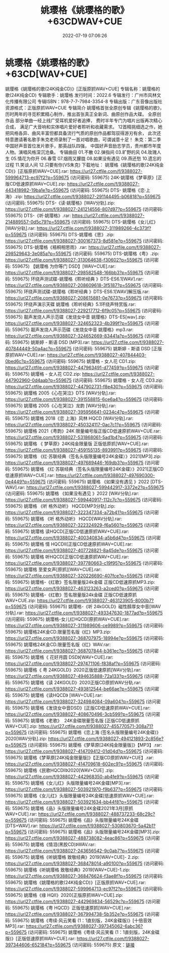 ﻿---
title: 姚璎格《姚璎格的歌》+63CDWAV+CUE
date: 2022-07-19 07:06:26
categories: 合集系列
tags: 华语中文
---
# 姚璎格《姚璎格的歌》+63CD[WAV+CUE]

姚璎格《姚璎格的歌(24K纯金CD)》[正版原抓WAV+CUE]
专辑名称：姚璎格的歌(24K纯金CD)
专辑歌手：姚璎格
发行时间：2022.6
专辑发行：广州市风林文化传播有限公司
专辑ISBN：978-7-7-7984-3354-8
专辑出版：广东音像出版社
资源格式：正版原抓WAV+CUE
专辑简介
姚璎格首张全原创专辑《姚璎格的歌》，
历时两年的寻觅积累精心制作，推出首张真正全新词、曲原创作品大碟。
全原创作品
部分单曲一经上线广受耳机爱好者追捧，
费时半年专门为唱片出版再次精心合成，
满足广大音响和实体唱片爱好者聆听和收藏需求。
12首精挑细选之作，她把风格各异、曲风丰富但都具备流行气质的原创作品都驾驭得游刃有余，
此次还特意邀请著名歌手朱克老师录制了一首对唱歌曲，可谓诚意十足！
朱克：第二季中国好声音首位发片歌手，那英战队四强，
中国好声音励志学员，贵州都市年度人物。演唱风格深沉沧桑。
专辑曲目
01.不散
02.弹指间
03.旷野的风
04.玫瑰人生
05.情花为你开
06.春雪
07.烟雨又朦胧
08.如果没有遇见
09.燕还愁
10.遗忘的过程
11.笑谈人间
12.只要有你(VS朱克)
下载地址：
姚璎格《姚璎格的歌(24K纯金CD)》[正版原抓WAV+CUE].rar: https://url27.ctfile.com/f/9388027-599964713-ec97f2?p=559675
(访问密码: 559675)
24K-姚璎格《梦草原》[正版CD低速原抓WAV+CUE].zip: https://url27.ctfile.com/f/9388027-443418982-19ba1e?p=559675
(访问密码: 559675)
DTS- 姚璎格《恋·上海》.zip: https://url27.ctfile.com/f/9388027-291144495-b06818?p=559675
(访问密码: 559675)
DTS-《读·姚璎格》[WAV分轨].zip: https://url27.ctfile.com/f/9388027-241214556-807d97?p=559675
(访问密码: 559675)
DTS-《听·姚璎格》.rar: https://url27.ctfile.com/f/9388027-214889557-0d5c79?p=559675
(访问密码: 559675)
DTS-姚璎格《女儿红》[WAV分轨].rar: https://url27.ctfile.com/f/9388027-311989266-4c373f?p=559675
(访问密码: 559675)
DTS-姚璎格《思》.zip: https://url27.ctfile.com/f/9388027-300167373-8d581e?p=559675
(访问密码: 559675)
DTS-姚璎格《梧桐相思雨》.rar: https://url27.ctfile.com/f/9388027-298529643-3e085a?p=559675
(访问密码: 559675)
DTS-姚璎格《粤》.zip: https://url27.ctfile.com/f/9388027-313064638-f30602?p=559675
(访问密码: 559675)
【姚璎格 为你等门 DSD】[WAV+CUE].rar: https://url27.ctfile.com/f/9388027-298582548-166bb3?p=559675
(访问密码: 559675)
环绕声测试碟-姚璎格《聆听经典 》DTS-ES6.1[WAV].rar: https://url27.ctfile.com/f/9388027-208609618-3f5187?p=559675
(访问密码: 559675)
环绕声测试碟-姚璎格《聆听经典 》DTS-ES6.1[WAV]解压版.rar: https://url27.ctfile.com/f/9388027-208615881-0e7673?p=559675
(访问密码: 559675)
环绕声演示天碟 姚璎格《聆听经典》5.1环绕声特赏版.rar: https://url27.ctfile.com/f/9388027-229217712-6f9c05?p=559675
(访问密码: 559675)
靓声发烧人声示范碟《发烧女中音 姚璎格》DTS-ES[wav].zip: https://url27.ctfile.com/f/9388027-324652323-4b399f?p=559675
(访问密码: 559675)
靓声发烧人声示范碟《发烧女中音 姚璎格》mp3.rar: https://url27.ctfile.com/f/9388027-324652669-83441a?p=559675
(访问密码: 559675)
姚斯婷 - 斯语 DSD [MP3].rar: https://url27.ctfile.com/f/9388027-407844449-50a4ac?p=559675
(访问密码: 559675)
姚斯婷 - 斯语 DSD [正版原抓WAV+CUE].rar: https://url27.ctfile.com/f/9388027-407844403-0bed6c?p=559675
(访问密码: 559675)
姚璎格 - 女人花 CD1.zip: https://url27.ctfile.com/f/9388027-447963491-d77459?p=559675
(访问密码: 559675)
姚璎格 - 女人花 CD2.zip: https://url27.ctfile.com/f/9388027-447902960-0d4aab?p=559675
(访问密码: 559675)
姚璎格 - 女人花 CD3.zip: https://url27.ctfile.com/f/9388027-447902731-f8e430?p=559675
(访问密码: 559675)
姚璎格 2005《心在哭泣》DTS [WAV分轨].rar: https://url27.ctfile.com/f/9388027-391558815-6ce6a4?p=559675
(访问密码: 559675)
姚璎格 2005《心在哭泣》龙韵 [WAV分轨].rar: https://url27.ctfile.com/f/9388027-395956641-0234c4?p=559675
(访问密码: 559675)
姚璎格 2018《恋 上海》风林 HQCD [WAV分轨].rar: https://url27.ctfile.com/f/9388027-450324117-0ac7c1?p=559675
(访问密码: 559675)
姚璎格 2021《粤韵》24K 限量编号版正版CD低速原抓WAV+CUE.rar: https://url27.ctfile.com/f/9388027-531868061-5ad1b4?p=559675
(访问密码: 559675)
姚璎格 《 梦草原》24K纯金限量版 正版低原抓[WAV+CUE].rar: https://url27.ctfile.com/f/9388027-459155135-893991?p=559675
(访问密码: 559675)
姚璎格 《红·苏联经典（签名头版限量编号24K金碟）》2021[MP3].zip: https://url27.ctfile.com/f/9388027-497689446-169db3?p=559675
(访问密码: 559675)
姚璎格 《红·苏联经典（签名头版限量编号24K金碟）》2021[正版CD低速原抓WAV+CUE].rar: https://url27.ctfile.com/f/9388027-497690300-0e4449?p=559675
(访问密码: 559675)
姚璎格 《如果没有遇见 》2022 [DTS-WAV].rar: https://url27.ctfile.com/f/9388027-599442917-3372e2?p=559675
(访问密码: 559675)
姚璎格 《如果没有遇见 》2022 [WAV分轨].rar: https://url27.ctfile.com/f/9388027-599440917-112c7c?p=559675
(访问密码: 559675)
姚璎格 《听 格外动听》 HQCD[MP3分轨].zip: https://url27.ctfile.com/f/9388027-322347334-a72b41?p=559675
(访问密码: 559675)
姚璎格 《听 格外动听》 HQCD[WAV分轨].rar: https://url27.ctfile.com/f/9388027-322324929-f6a560?p=559675
(访问密码: 559675)
姚璎格 读HQCD[正版CD低速原抓WAV+CUE].rar: https://url27.ctfile.com/f/9388027-400340834-a5b6d4?p=559675
(访问密码: 559675)
姚璎格 情 HQCDII[正版CD低速原抓WAV+CUE].rar: https://url27.ctfile.com/f/9388027-407728821-8a45de?p=559675
(访问密码: 559675)
姚璎格 听HQCD[正版CD低速原抓WAV+CUE].rar: https://url27.ctfile.com/f/9388027-397780663-c19f95?p=559675
(访问密码: 559675)
姚璎格 至爱女声[原抓][WAV+CUE].rar: https://url27.ctfile.com/f/9388027-320226690-407fce?p=559675
(访问密码: 559675)
姚璎格-《红歌》签名限量版24k金碟 正版CD低速原抓MP3.zip: https://url27.ctfile.com/f/9388027-463123263-a2ced0?p=559675
(访问密码: 559675)
姚璎格-《红歌》签名限量版24k金碟 正版CD低速原抓WAV+CUE.zip: https://url27.ctfile.com/f/9388027-463123905-8000b7?p=559675
(访问密码: 559675)
姚璎格-《听 24kGOLD》磁性醇厚女中音[WAV分轨].rar: https://url27.ctfile.com/f/9388027-493347630-1877ad?p=559675
(访问密码: 559675)
姚璎格-女儿红HQCD[原抓WAV+CUE].rar: https://url27.ctfile.com/f/9388027-311989606-ce9989?p=559675
(访问密码: 559675)
姚璎格24K金CD.限量签名版《红》MP3.zip: https://url27.ctfile.com/f/9388027-368707975-18994e?p=559675
(访问密码: 559675)
姚璎格24K金CD.限量签名版《红》WAV.rar: https://url27.ctfile.com/f/9388027-368707844-b361ec?p=559675
(访问密码: 559675)
姚璎格《 花好月圆 DSD》[WAV+CUE].rar: https://url27.ctfile.com/f/9388027-297471106-f838af?p=559675
(访问密码: 559675)
姚璎格《 粤 24KGOLD》2020正版低速原抓[WAV分轨].rar: https://url27.ctfile.com/f/9388027-494635888-72a133?p=559675
(访问密码: 559675)
姚璎格《读 24KGOLD》2020正版CD原抓WAV分轨.rar: https://url27.ctfile.com/f/9388027-493812544-be66ae?p=559675
(访问密码: 559675)
姚璎格《读HQCD》 [WAV+CUE].rar: https://url27.ctfile.com/f/9388027-324984084-09a604?p=559675
(访问密码: 559675)
姚璎格《发烧女中音DSD》[正版CD低速原抓WAV+CUE].rar: https://url27.ctfile.com/f/9388027-408670496-3cb599?p=559675
(访问密码: 559675)
姚璎格《老歌》  24K金碟限量签名版 [正版CD低速原抓WAV+CUE].zip:
https://url27.ctfile.com/f/9388027-455770571-308a71?p=559675
(访问密码: 559675)
姚璎格《恋上海 (签名头版限量编号24K金碟)》2020[WAV分轨].zip: https://url27.ctfile.com/f/9388027-494121893-2c856e?p=559675
(访问密码: 559675)
姚璎格《梦草原[24K纯金限量版]》【MP3】.rar: https://url27.ctfile.com/f/9388027-414709412-01d04d?p=559675
(访问密码: 559675)
姚璎格《梦草原[24K纯金限量版]》【正版CD原抓WAV+CUE】.rar: https://url27.ctfile.com/f/9388027-414709618-602ec9?p=559675
(访问密码: 559675)
姚璎格《民歌HQCDII》2020[WAV+CUE] .zip: https://url27.ctfile.com/f/9388027-442968350-ab4fe9?p=559675
(访问密码: 559675)
姚璎格《女儿红》头版限量编号24K金碟[MP3].rar: https://url27.ctfile.com/f/9388027-503921970-f9b637?p=559675
(访问密码: 559675)
姚璎格《女儿红》头版限量编号24K金碟[低速原抓WAV+CUE].rar: https://url27.ctfile.com/f/9388027-503921634-bb44f8?p=559675
(访问密码: 559675)
姚璎格《品》头版限量编号24K金碟2021年3月[原抓WAV+CUE].rar: https://url27.ctfile.com/f/9388027-488737233-68c29c?p=559675
(访问密码: 559675)
姚璎格《品》头版限量编号24K金碟[DTS+WAV].rar: https://url27.ctfile.com/f/9388027-530803670-5a42b1?p=559675
(访问密码: 559675)
姚璎格《品》头版限量编号24K金碟[MP3].zip: https://url27.ctfile.com/f/9388027-488738082-4eac86?p=559675
(访问密码: 559675)
姚璎格《情泪(黑胶CD)》WAV.rar: https://url27.ctfile.com/f/9388027-243656542-9c0ab7?p=559675
(访问密码: 559675)
姚璎格《听姚璎格 致敬经典》2019[WAV+CUE]- 2.zip: https://url27.ctfile.com/f/9388027-368478014-a90100?p=559675
(访问密码: 559675)
姚璎格《听姚璎格 致敬经典》2019[WAV+CUE]-1.zip: https://url27.ctfile.com/f/9388027-368476624-f3ae8f?p=559675
(访问密码: 559675)
姚璎格《姚璎格的歌(24K纯金CD)》[正版原抓WAV+CUE].rar: https://url27.ctfile.com/f/9388027-599964713-ec97f2?p=559675
(访问密码: 559675)
姚璎格《缘 HQII》2020[正版原抓WAV+CUE].zip: https://url27.ctfile.com/f/9388027-442969834-56529c?p=559675
(访问密码: 559675)
姚璎格《粤 HQCD》正版低速原抓[WAV+CUE].rar: https://url27.ctfile.com/f/9388027-367994738-5b352e?p=559675
(访问密码: 559675)
姚璎格《粤续·风云笑看 (1：1直刻版，24K金碟版)》[十倍音效 MP3].rar: https://url27.ctfile.com/f/9388027-397345062-6abc36?p=559675
(访问密码: 559675)
姚璎格《粤续·风云笑看 (1：1直刻版，24K金碟版)》[正版低速原抓WAV+CUE].rar: https://url27.ctfile.com/f/9388027-397344606-652184?p=559675
(访问密码: 559675)
原文：[链接](https://blog.sina.com.cn/s/blog_1647c7e7601030yfm.html)